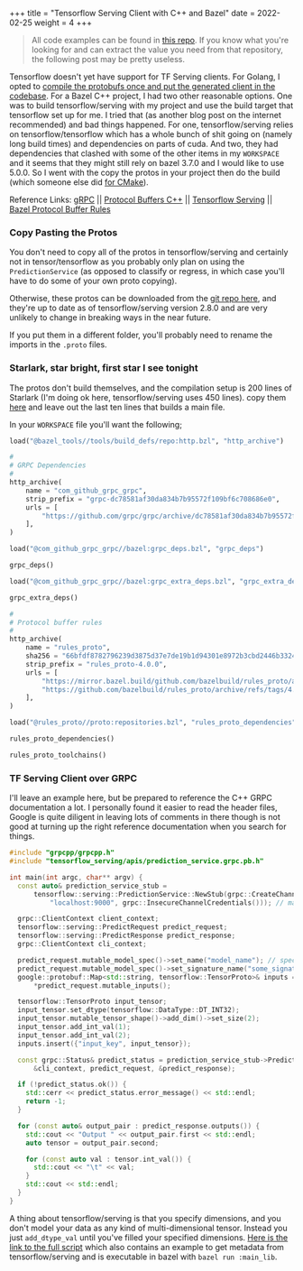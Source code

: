 +++
title = "Tensorflow Serving Client with C++ and Bazel"
date = 2022-02-25
weight = 4
+++

> All code examples can be found in [this repo](https://github.com/kipply/tf-serving-cpp). If you know what you're looking for and can extract the value you need from that repository, the following post may be pretty useless.

Tensorflow doesn't yet have support for TF Serving clients. For Golang, I opted to [compile the protobufs once and put the generated client in the codebase](https://carolchen.me/blog/technical/tf-go/). For a Bazel C++ project, I had two other reasonable options. One was to build tensorflow/serving with my project and use the build target that tensorflow set up for me. I tried that (as another blog post on the internet recommended) and bad things happened. For one, tensorflow/serving relies on tensorflow/tensorflow which has a whole bunch of shit going on (namely long build times) and dependencies on parts of cuda. And two, they had dependencies that clashed with some of the other items in my `WORKSPACE` and it seems that they might still rely on bazel 3.7.0 and I would like to use 5.0.0. So I went with the copy the protos in your project then do the build (which someone else did [for CMake](https://github.com/andrew-k-21-12/tf-serving-client-cpp)).

Reference Links: [gRPC](https://grpc.io/) || [Protocol Buffers C++](https://developers.google.com/protocol-buffers/docs/cpptutorial) || [Tensorflow Serving](https://www.tensorflow.org/tfx/serving/serving_basic) || [Bazel Protocol Buffer Rules](https://docs.bazel.build/versions/main/be/protocol-buffer.html)

### Copy Pasting the Protos

You don't need to copy all of the protos in tensorflow/serving and certainly not in tensor/tensorflow as you probably only plan on using the `PredictionService` (as opposed to classify or regress, in which case you'll have to do some of your own proto copying).

Otherwise, these protos can be downloaded from the [git repo here](https://github.com/kipply/tf-serving-cpp), and they're up to date as of tensorflow/serving version 2.8.0 and are very unlikely to change in breaking ways in the near future.

If you put them in a different folder, you'll probably need to rename the imports in the `.proto` files.

### Starlark, star bright, first star I see tonight

The protos don't build themselves, and the compilation setup is 200 lines of Starlark (I'm doing ok here, tensorflow/serving uses 450 lines). copy them [here](https://raw.githubusercontent.com/kipply/tf-serving-cpp/main/BUILD) and leave out the last ten lines that builds a main file.

In your `WORKSPACE` file you'll want the following;
```python
load("@bazel_tools//tools/build_defs/repo:http.bzl", "http_archive")

#
# GRPC Dependencies
#
http_archive(
    name = "com_github_grpc_grpc",
    strip_prefix = "grpc-dc78581af30da834b7b95572f109bf6c708686e0",
    urls = [
        "https://github.com/grpc/grpc/archive/dc78581af30da834b7b95572f109bf6c708686e0.tar.gz",
    ],
)

load("@com_github_grpc_grpc//bazel:grpc_deps.bzl", "grpc_deps")

grpc_deps()

load("@com_github_grpc_grpc//bazel:grpc_extra_deps.bzl", "grpc_extra_deps")

grpc_extra_deps()

#
# Protocol buffer rules
#
http_archive(
    name = "rules_proto",
    sha256 = "66bfdf8782796239d3875d37e7de19b1d94301e8972b3cbd2446b332429b4df1",
    strip_prefix = "rules_proto-4.0.0",
    urls = [
        "https://mirror.bazel.build/github.com/bazelbuild/rules_proto/archive/refs/tags/4.0.0.tar.gz",
        "https://github.com/bazelbuild/rules_proto/archive/refs/tags/4.0.0.tar.gz",
    ],
)

load("@rules_proto//proto:repositories.bzl", "rules_proto_dependencies", "rules_proto_toolchains")

rules_proto_dependencies()

rules_proto_toolchains()
```

### TF Serving Client over GRPC

I'll leave an example here, but be prepared to reference the C++ GRPC documentation a lot. I personally found it easier to read the header files, Google is quite diligent in leaving lots of comments in there though is not good at turning up the right reference documentation when you search for things.

```c++
#include "grpcpp/grpcpp.h"
#include "tensorflow_serving/apis/prediction_service.grpc.pb.h"

int main(int argc, char** argv) {
  const auto& prediction_service_stub =
      tensorflow::serving::PredictionService::NewStub(grpc::CreateChannel(
          "localhost:9000", grpc::InsecureChannelCredentials())); // make sure your server is running here!

  grpc::ClientContext client_context;
  tensorflow::serving::PredictRequest predict_request;
  tensorflow::serving::PredictResponse predict_response;
  grpc::ClientContext cli_context;

  predict_request.mutable_model_spec()->set_name("model_name"); // specify your model name here
  predict_request.mutable_model_spec()->set_signature_name("some_signature"); // specify the signature here
  google::protobuf::Map<std::string, tensorflow::TensorProto>& inputs =
      *predict_request.mutable_inputs();

  tensorflow::TensorProto input_tensor;
  input_tensor.set_dtype(tensorflow::DataType::DT_INT32);
  input_tensor.mutable_tensor_shape()->add_dim()->set_size(2);
  input_tensor.add_int_val(1);
  input_tensor.add_int_val(2);
  inputs.insert({"input_key", input_tensor});

  const grpc::Status& predict_status = prediction_service_stub->Predict(
      &cli_context, predict_request, &predict_response);

  if (!predict_status.ok()) {
    std::cerr << predict_status.error_message() << std::endl;
    return -1;
  }

  for (const auto& output_pair : predict_response.outputs()) {
    std::cout << "Output " << output_pair.first << std::endl;
    auto tensor = output_pair.second;

    for (const auto val : tensor.int_val()) {
      std::cout << "\t" << val;
    }
    std::cout << std::endl;
  }
}
```

A thing about tensorflow/serving is that you specify dimensions, and you don't model your data as any kind of multi-dimensional tensor. Instead you just `add_dtype_val` until you've filled your specified dimensions. [Here is the link to the full script](https://github.com/kipply/tf-serving-cpp/blob/main/main.cc) which also contains an example to get metadata from tensorflow/serving and is executable in bazel with `bazel run :main_lib`.

